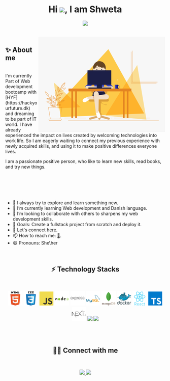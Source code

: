 <h1 align="center">Hi <img src="https://raw.githubusercontent.com/MartinHeinz/MartinHeinz/master/wave.gif" width="30px">, I am Shweta</h1>

<p align="center">
  <a href="https://github.com/DenverCoder1/readme-typing-svg"><img src="https://readme-typing-svg.herokuapp.com?color=FE64D9&center=true&lines=Project+Manager;Front-End+Web+Developer;Backend+Developer&center=true&width=380&height=45"></a>
</p>

<br>

<img align="right" alt="Greeting" width="400" src="https://github.com/Shweta-MG/Shweta-MG/blob/main/d4tvukbt5mra37cvwklk.gif" />

<p align="left" width="500">
<h2 align=""> ✨ About me </h2>
<br>
I'm currently Part of Web development bootcamp with [HYF](https://hackyourfuture.dk) and dreaming to be part of IT world. I have already experienced the impact on lives created by welcoming technologies into work life. So I am eagerly waiting to connect my previous experience with newly acquired skills, and using it to make positive differences everyone lives. 

I am a passionate positive person, who like to learn new skills, read books, and try new things.  
</p>
<br>
<br>
<br>
<br>

- 🤩 I always try to explore and learn something new.
- 🌱 I’m currently learning Web development and Danish language.
- 👯 I’m looking to collaborate with others to sharpens my web development skills.
- 🥅 Goals: Create a fullstack project from scratch and deploy it. 
- 🎉 Let's connect [here](https://www.linkedin.com/in/shwetamalavgupta/).
- 📫 How to reach me: [📩](shweta.malav@gmail.com).
- 😄 Pronouns: She\her
<br>



<h2 align="center"> ⚡️ Technology Stacks </h2>
<br>
                  
<p align="center">
<code><img height="45" src="https://github.com/devicons/devicon/blob/master/icons/html5/html5-original-wordmark.svg"></code>
<code><img height="45" src="https://github.com/devicons/devicon/blob/master/icons/css3/css3-original-wordmark.svg"></code>
<code><img height="45" src="https://github.com/devicons/devicon/blob/master/icons/javascript/javascript-original.svg"></code>
<code><img height="45" src="https://github.com/devicons/devicon/blob/master/icons/nodejs/nodejs-original-wordmark.svg"></code>
<code><img height="45" src="https://github.com/devicons/devicon/blob/master/icons/express/express-original-wordmark.svg"></code>
<code><img height="45" src="https://github.com/devicons/devicon/blob/master/icons/mysql/mysql-original-wordmark.svg"></code>
<code><img height="45" src="https://github.com/devicons/devicon/blob/master/icons/mongodb/mongodb-original-wordmark.svg"></code>
<code><img height="45" src="https://github.com/devicons/devicon/blob/master/icons/docker/docker-original-wordmark.svg"></code>
<code><img height="45" src="https://github.com/devicons/devicon/blob/master/icons/react/react-original-wordmark.svg"></code>
<code><img height="45" src="https://github.com/devicons/devicon/blob/master/icons/typescript/typescript-original.svg"></code>
<code><img height="45" src="https://github.com/devicons/devicon/blob/master/icons/nextjs/nextjs-original-wordmark.svg"></code>
<code><img height="45" src="https://https://github.com/devicons/devicon/blob/master/icons/figma/figma-original.svg"></code>
<code><img height="45" src="https://https://https://github.com/devicons/devicon/blob/master/icons/git/git-original-wordmark.svg"></code>
</p>

<br>
<br>

<h2 align="center"> 🤝🏻 Connect with me </h2>
<br>

<p align="center">
  <a href="https://www.linkedin.com/in/shwetamalavgupta/">
   <img src="https://img.icons8.com/color/48/000000/linkedin.png"/>
  </a>
  <a href="mailto:shweta.malav@gmail.com">
     <img src="https://img.icons8.com/color/48/000000/gmail.png"/>
  </a>
</p>

<br />
